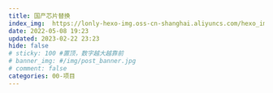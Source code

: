 ```yaml
---
title: 国产芯片替换
index_img:  https://lonly-hexo-img.oss-cn-shanghai.aliyuncs.com/hexo_images/国产芯片替换/1693623255711.png
date: 2022-05-08 19:23
updated: 2023-02-22 23:23
hide: false
# sticky: 100 #置顶，数字越大越靠前
# banner_img: #/img/post_banner.jpg
# comment: false
categories: 00-项目
---
```


<!--more-->

